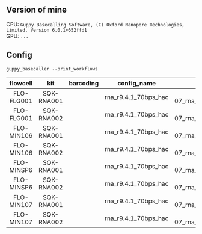 
## Version of mine
CPU: `Guppy Basecalling Software, (C) Oxford Nanopore Technologies, Limited. Version 6.0.1+652ffd1`    
GPU: `...`

## Config
```
guppy_basecaller --print_workflows
```

| flowcell     | kit            | barcoding     | config_name           |   model version        |
|  :---:       |     :---:      |    :---:      |  :---:                |    :---:               |
|FLO-FLG001    | SQK-RNA001     |               | rna_r9.4.1_70bps_hac  |         2020-09-07_rna_r9.4.1_minion_256_8f8fc47b  |
|FLO-FLG001    | SQK-RNA002     |               |rna_r9.4.1_70bps_hac   |        2020-09-07_rna_r9.4.1_minion_256_8f8fc47b   |
|FLO-MIN106    | SQK-RNA001     |               |rna_r9.4.1_70bps_hac   |        2020-09-07_rna_r9.4.1_minion_256_8f8fc47b   |
|FLO-MIN106    | SQK-RNA002     |               |rna_r9.4.1_70bps_hac   |        2020-09-07_rna_r9.4.1_minion_256_8f8fc47b   |
|FLO-MINSP6    | SQK-RNA001     |               |rna_r9.4.1_70bps_hac   |        2020-09-07_rna_r9.4.1_minion_256_8f8fc47b   |
|FLO-MINSP6    | SQK-RNA002     |               |rna_r9.4.1_70bps_hac   |        2020-09-07_rna_r9.4.1_minion_256_8f8fc47b   |
|FLO-MIN107    | SQK-RNA001     |               |rna_r9.4.1_70bps_hac   |        2020-09-07_rna_r9.4.1_minion_256_8f8fc47b   |
|FLO-MIN107    | SQK-RNA002     |               |rna_r9.4.1_70bps_hac   |        2020-09-07_rna_r9.4.1_minion_256_8f8fc47b   |
